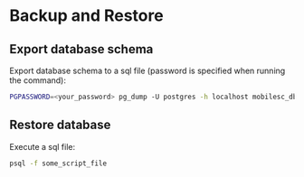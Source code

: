# Backup and Restore

## Export database schema

Export database schema to a sql file (password is specified when running the command):

```sh
PGPASSWORD=<your_password> pg_dump -U postgres -h localhost mobilesc_db -s > schema.sql
```


## Restore database

Execute a sql file:

```sh
psql -f some_script_file
```
